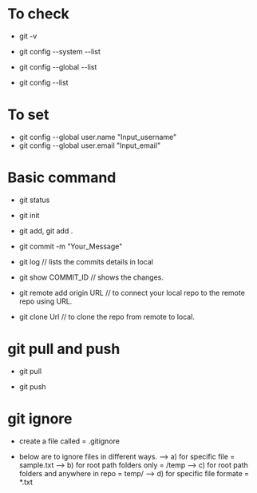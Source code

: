 # To check

- git -v 

- git config --system --list

- git config --global --list

- git config --list 

# To set 

- git config --global user.name "Input_username"
- git config --global user.email "Input_email"

# Basic command

- git status

- git init

- git add, git add .

- git commit -m "Your_Message"

- git log // lists the commits details in local

- git show COMMIT_ID // shows the changes.

- git remote add origin URL // to connect your local repo to the remote repo using URL.

- git clone Url // to clone the repo from remote to local.

# git pull and push

- git pull 

- git push 

# git ignore

- create a file called = .gitignore

- below are to ignore files in different ways.
--> a) for specific file = sample.txt
--> b) for root path folders only = /temp
--> c) for root path folders and anywhere in repo = temp/
--> d) for specific file formate = *.txt